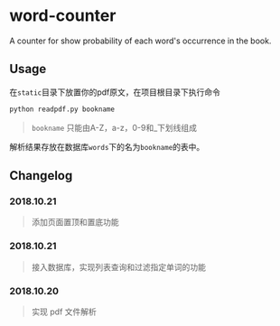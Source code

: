 # word-counter

A counter for show probability of each word's occurrence in the book.

## Usage
在`static`目录下放置你的pdf原文，在项目根目录下执行命令
```bash
python readpdf.py bookname
```
> `bookname` 只能由A-Z，a-z，0-9和_下划线组成

解析结果存放在数据库`words`下的名为`bookname`的表中。

## Changelog

### 2018.10.21

> 添加页面置顶和置底功能

### 2018.10.21

> 接入数据库，实现列表查询和过滤指定单词的功能

### 2018.10.20

> 实现 pdf 文件解析
